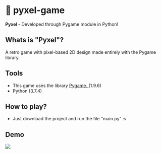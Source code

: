 # :space_invader: pyxel-game

<strong> Pyxel </strong> - Developed through Pygame module in Python!

## Whats is "Pyxel"?

A retro game with pixel-based 2D design made entirely with the Pygame library.

## Tools

- This game uses the library <a href="https://www.pygame.org/docs/"> Pygame. </a> (1.9.6)
- Python (3.7.4)

## How to play?

- Just download the project and run the file "main.py" :v

## Demo

<kbd>
<img src="https://github.com/mottafoka/pyxel-game/blob/master/images/maps/demo.png">
 </kbd>
